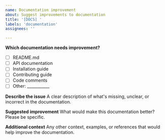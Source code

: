 ```yaml
---
name: Documentation improvement
about: Suggest improvements to documentation
title: '[DOCS] '
labels: 'documentation'
assignees: ''

---
```


**Which documentation needs improvement?**
- [ ] README.md
- [ ] API documentation
- [ ] Installation guide
- [ ] Contributing guide
- [ ] Code comments
- [ ] Other: ___________

**Describe the issue**
A clear description of what's missing, unclear, or incorrect in the documentation.

**Suggested improvement**
What would make this documentation better? Please be specific.

**Additional context**
Any other context, examples, or references that would help improve the documentation.
